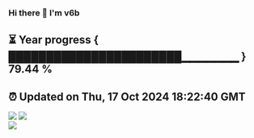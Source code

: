 ### Hi there 👋  I'm v6b  
⏳ Year progress { ███████████████████████▁▁▁▁▁▁▁ } 79.44 %
---
⏰ Updated on Thu, 17 Oct 2024 18:22:40 GMT
---
![](https://github-readme-stats.vercel.app/api?username=v6b&bg_color=30,e96443,904e95&title_color=fff&text_color=fff&layout=compact)
![](https://github-readme-stats.vercel.app/api/top-langs/?username=v6b&layout=compact&bg_color=30,e96443,904e95&title_color=fff&text_color=fff)  
![](https://gcore.jsdelivr.net/gh/v6b/v6b@main/assets/github-contribution-grid-snake.svg)

